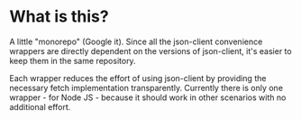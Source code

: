 # What is this?

A little "monorepo" (Google it). Since all the json-client convenience wrappers
are directly dependent on the versions of json-client, it's easier to keep them in the same repository.

Each wrapper reduces the effort of using json-client by providing the necessary
fetch implementation transparently. Currently there is only one wrapper - for
Node JS - because it should work in other scenarios with no additional effort.
